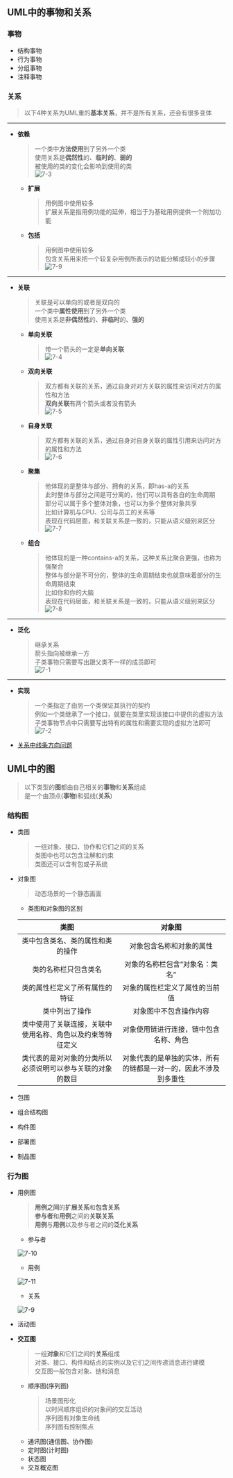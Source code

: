 ## UML中的事物和关系
### 事物
  + 结构事物
  + 行为事物
  + 分组事物
  + 注释事物
### 关系
  > 以下4种关系为UML重的**基本关系**，并不是所有关系，还会有很多变体
  ---
  + **依赖**
    > 一个类中**方法使用**到了另外一个类<br>
      使用关系是**偶然性**的、**临时的**、**弱的**<br>
      被使用的类的变化会影响到使用的类<br>
  ![7-3](https://github.com/flysafely/Software-Design-Engineer-Note/blob/master/%E7%AC%AC%E4%B8%83%E7%AB%A0-%E9%9D%A2%E5%90%91%E5%AF%B9%E8%B1%A1%E6%8A%80%E6%9C%AF/%E6%9C%AC%E7%AB%A0%E5%9B%BE%E7%A4%BA/7-3.jpg)
    + **扩展**
      > 用例图中使用较多<br>
        扩展关系是指用例功能的延伸，相当于为基础用例提供一个附加功能
    + **包括**
      > 用例图中使用较多<br>
        包含关系用来把一个较复杂用例所表示的功能分解成较小的步骤
      ![7-9](https://github.com/flysafely/Software-Design-Engineer-Note/blob/master/%E7%AC%AC%E4%B8%83%E7%AB%A0-%E9%9D%A2%E5%90%91%E5%AF%B9%E8%B1%A1%E6%8A%80%E6%9C%AF/%E6%9C%AC%E7%AB%A0%E5%9B%BE%E7%A4%BA/7-9.png)
  ---
  + **关联**
    > 关联是可以单向的或者是双向的<br>
      一个类中**属性使用**到了另外一个类<br>
      使用关系是**非偶然性**的、**非临时**的、**强的**<br>
    + **单向关联**
      > 带一个箭头的一定是**单向关联**<br>
    ![7-4](https://github.com/flysafely/Software-Design-Engineer-Note/blob/master/%E7%AC%AC%E4%B8%83%E7%AB%A0-%E9%9D%A2%E5%90%91%E5%AF%B9%E8%B1%A1%E6%8A%80%E6%9C%AF/%E6%9C%AC%E7%AB%A0%E5%9B%BE%E7%A4%BA/7-4.jpg)
    + **双向关联**
      > 双方都有关联的关系，通过自身对对方关联的属性来访问对方的属性和方法<br>
        **双向关联**有两个箭头或者没有箭头<br>
    ![7-5](https://github.com/flysafely/Software-Design-Engineer-Note/blob/master/%E7%AC%AC%E4%B8%83%E7%AB%A0-%E9%9D%A2%E5%90%91%E5%AF%B9%E8%B1%A1%E6%8A%80%E6%9C%AF/%E6%9C%AC%E7%AB%A0%E5%9B%BE%E7%A4%BA/7-5.jpg)
    + **自身关联**
      > 双方都有关联的关系，通过自身对自身关联的属性引用来访问对方的属性和方法<br>
    ![7-6](https://github.com/flysafely/Software-Design-Engineer-Note/blob/master/%E7%AC%AC%E4%B8%83%E7%AB%A0-%E9%9D%A2%E5%90%91%E5%AF%B9%E8%B1%A1%E6%8A%80%E6%9C%AF/%E6%9C%AC%E7%AB%A0%E5%9B%BE%E7%A4%BA/7-6.jpg)
    + **聚集**
      > 他体现的是整体与部分、拥有的关系，即has-a的关系<br>
        此时整体与部分之间是可分离的，他们可以具有各自的生命周期<br>
        部分可以属于多个整体对象，也可以为多个整体对象共享<br>
        比如计算机与CPU、公司与员工的关系等<br>
        表现在代码层面，和关联关系是一致的，只能从语义级别来区分<br>
    ![7-7](https://github.com/flysafely/Software-Design-Engineer-Note/blob/master/%E7%AC%AC%E4%B8%83%E7%AB%A0-%E9%9D%A2%E5%90%91%E5%AF%B9%E8%B1%A1%E6%8A%80%E6%9C%AF/%E6%9C%AC%E7%AB%A0%E5%9B%BE%E7%A4%BA/7-7.jpg)
    + **组合**
      > 他体现的是一种contains-a的关系，这种关系比聚合更强，也称为强聚合<br>
        整体与部分是不可分的，整体的生命周期结束也就意味着部分的生命周期结束<br>
        比如你和你的大脑<br>
        表现在代码层面，和关联关系是一致的，只能从语义级别来区分
    ![7-8](https://github.com/flysafely/Software-Design-Engineer-Note/blob/master/%E7%AC%AC%E4%B8%83%E7%AB%A0-%E9%9D%A2%E5%90%91%E5%AF%B9%E8%B1%A1%E6%8A%80%E6%9C%AF/%E6%9C%AC%E7%AB%A0%E5%9B%BE%E7%A4%BA/7-8.jpg)
  ---
  + **泛化**
    > 继承关系<br>
      箭头指向被继承一方<br>
      子类事物只需要写出跟父类不一样的成员即可<br>
  ![7-1](https://github.com/flysafely/Software-Design-Engineer-Note/blob/master/%E7%AC%AC%E4%B8%83%E7%AB%A0-%E9%9D%A2%E5%90%91%E5%AF%B9%E8%B1%A1%E6%8A%80%E6%9C%AF/%E6%9C%AC%E7%AB%A0%E5%9B%BE%E7%A4%BA/7-1.png)
  ---
  + **实现**
    > 一个类指定了由另一个类保证其执行的契约<br>
      例如一个类继承了一个接口，就要在类里实现该接口中提供的虚拟方法<br>
      子类事物节点中只需要写出特有的属性和需要实现的虚拟方法即可<br>
  ![7-2](https://github.com/flysafely/Software-Design-Engineer-Note/blob/master/%E7%AC%AC%E4%B8%83%E7%AB%A0-%E9%9D%A2%E5%90%91%E5%AF%B9%E8%B1%A1%E6%8A%80%E6%9C%AF/%E6%9C%AC%E7%AB%A0%E5%9B%BE%E7%A4%BA/7-2.jpg)
  + [关系中线条方向问题](https://blog.csdn.net/kingmax54212008/article/details/51733704)
## UML中的图
  > 以下类型的**图**都由自己相关的**事物**和**关系**组成<br>
    是一个由顶点(**事物**)和弧线(**关系**)
### 结构图
  + 类图
    > 一组对象、接口、协作和它们之间的关系<br>
      类图中也可以包含注解和约束<br>
      类图还可以含有包或子系统
  + 对象图
    > 动态场景的一个静态画面
    + 类图和对象图的区别
    
    |**类图**|**对象图**|
    |:---:|:---:|
    |类中包含类名、类的属性和类的操作|对象包含名称和对象的属性|
    |类的名称栏只包含类名|对象的名称栏包含“对象名：类名”|
    |类的属性栏定义了所有属性的特征|对象的属性栏定义了属性的当前值|
    |类中列出了操作|对象图中不包含操作内容|
    |类中使用了关联连接，关联中使用名称、角色以及约束等特征定义|对象使用链进行连接，链中包含名称、角色|
    |类代表的是对对象的分类所以必须说明可以参与关联的对象的数目|对象代表的是单独的实体，所有的链都是一对一的，因此不涉及到多重性|
    
  + 包图
  + 组合结构图
  + 构件图
  + 部署图
  + 制品图
### 行为图
  + 用例图
    > **用例之间**的**扩展关系**和**包含关系**<br>
      **参与者**和**用例**之间的**关联关系**<br>
      **用例**与**用例**以及参与者之间的**泛化关系**<br>
    + 参与者
    
    ![7-10](https://github.com/flysafely/Software-Design-Engineer-Note/blob/master/%E7%AC%AC%E4%B8%83%E7%AB%A0-%E9%9D%A2%E5%90%91%E5%AF%B9%E8%B1%A1%E6%8A%80%E6%9C%AF/%E6%9C%AC%E7%AB%A0%E5%9B%BE%E7%A4%BA/7-10.jpg)
    + 用例
    
    ![7-11](https://github.com/flysafely/Software-Design-Engineer-Note/blob/master/%E7%AC%AC%E4%B8%83%E7%AB%A0-%E9%9D%A2%E5%90%91%E5%AF%B9%E8%B1%A1%E6%8A%80%E6%9C%AF/%E6%9C%AC%E7%AB%A0%E5%9B%BE%E7%A4%BA/7-11.jpg)
    + 关系
    
    ![7-9](https://github.com/flysafely/Software-Design-Engineer-Note/blob/master/%E7%AC%AC%E4%B8%83%E7%AB%A0-%E9%9D%A2%E5%90%91%E5%AF%B9%E8%B1%A1%E6%8A%80%E6%9C%AF/%E6%9C%AC%E7%AB%A0%E5%9B%BE%E7%A4%BA/7-9.png)
  + 活动图
  + **交互图**
    > 一组**对象**和它们之间的**关系**组成<br>
      对类、接口、构件和结点的实例以及它们之间传递消息进行建模<br>
      交互图一般包含对象、链和消息<br>
    + 顺序图(序列图)
      > 场景图形化<br>
        以时间顺序组织的对象间的交互活动<br>
        序列图有对象生命线<br>
        序列图有控制焦点<br>
      ![]()
    + 通讯图(通信图、协作图)
    + 定时图(计时图)
    + 状态图
    + 交互概览图
